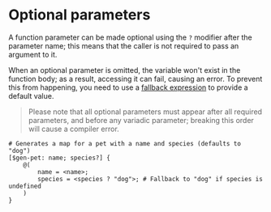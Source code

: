 # Optional parameters

A function parameter can be made optional using the `?` modifier after the parameter name; this means that the caller is not required to pass an argument to it.

When an optional parameter is omitted, the variable won't exist in the function body; as a result, accessing it can fail, causing an error.
To prevent this from happening, you need to use a [fallback expression](/language/accessors/fallbacks.md) to provide a default value.

> Please note that all optional parameters must appear after all required parameters, and before any variadic parameter;
> breaking this order will cause a compiler error.

```rant
# Generates a map for a pet with a name and species (defaults to "dog")
[$gen-pet: name; species?] {
    @(
        name = <name>;
        species = <species ? "dog">; # Fallback to "dog" if species is undefined
    )
}
```
